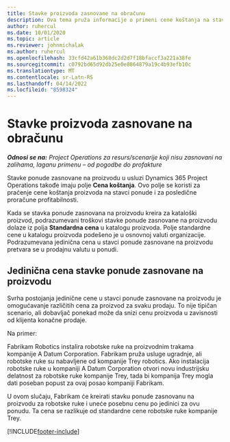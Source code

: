 ```yaml
---
title: Stavke proizvoda zasnovane na obračunu
description: Ova tema pruža informacije o primeni cene koštanja na stavku ponude zasnovane na proizvodu.
author: ruhercul
ms.date: 10/01/2020
ms.topic: article
ms.reviewer: johnmichalak
ms.author: ruhercul
ms.openlocfilehash: 33cfd42a61b368dc2d2d7f18bfaccf3a221a38fe
ms.sourcegitcommit: c0792bd65d92db25e0e8864879a19c4b93efb10c
ms.translationtype: MT
ms.contentlocale: sr-Latn-RS
ms.lasthandoff: 04/14/2022
ms.locfileid: "8598324"
---
```

# <a name="costing-product-based-quote-lines"></a>Stavke proizvoda zasnovane na obračunu

_**Odnosi se na:** Project Operations za resurs/scenarije koji nisu zasnovani na zalihama, laganu primenu – od pogodbe do profakture_


Stavke ponude zasnovane na proizvodu u usluzi Dynamics 365 Project Operations takođe imaju polje **Cena koštanja**. Ovo polje se koristi za praćenje cene koštanja proizvoda na stavci ponude i za posledične proračune profitabilnosti.

Kada se stavka ponude zasnovana na proizvodu kreira za kataloški proizvod, podrazumevani troškovi stavke ponude zasnovane na proizvodu dolaze iz polja **Standardna cena** u katalogu proizvoda. Polje standardne cene u katalogu proizvoda podešeno je u osnovnoj valuti organizacije. Podrazumevana jedinična cena u stavci ponude zasnovane na proizvodu pretvara se u prodajnu valutu u ponudi.

## <a name="unit-cost-on-a-product-based-quote-line"></a>Jedinična cena stavke ponude zasnovane na proizvodu

Svrha postojanja jedinične cene u stavci ponude zasnovane na proizvodu je omogućavanje različitih cena za proizvod za svaku prodaju. To nije tipičan scenario, ali dobavljač ponekad može da snizi cenu proizvoda u zavisnosti od klijenta konačne prodaje.

Na primer:

Fabrikam Robotics instalira robotske ruke na proizvodnim trakama kompanije A Datum Corporation. Fabrikam pruža usluge ugradnje, ali robotske ruke su nabavljene od kompanije Trey robotics. Ako instalacija robotske ruke u kompaniji A Datum Corporation otvori novu industrijsku delatnost za robotske ruke kompanije Trey, tada bi kompanija Trey mogla dati poseban popust za ovaj posao kompaniji Fabrikam.

U ovom slučaju, Fabrikam će kreirati stavku ponude zasnovanu na proizvodu za robotske ruke i uneće posebnu cenu po jedinici za ovu ponudu. Ta cena se razlikuje od standardne cene robotske ruke kompanije Trey.


[!INCLUDE[footer-include](../../includes/footer-banner.md)]